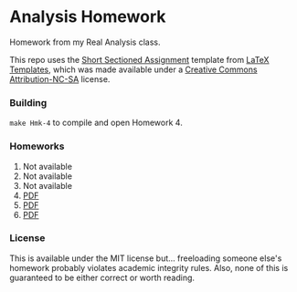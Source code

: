 Analysis Homework
=================
Homework from my Real Analysis class.

This repo uses the [Short Sectioned Assignment](http://www.latextemplates.com/template/short-sectioned-assignment) template from [LaTeX Templates](http://www.latextemplates.com/), which was made available under a [Creative Commons Attribution-NC-SA](http://creativecommons.org/licenses/by-nc-sa/3.0/) license.

### Building

`make Hmk-4` to compile and open Homework 4.

### Homeworks

1. Not available
2. Not available
3. Not available
4. [PDF](https://github.com/robertdfrench/analysis-homework/blob/master/Hmk-4.pdf?raw=true)
5. [PDF](https://github.com/robertdfrench/analysis-homework/blob/master/Hmk-5.pdf?raw=true)
6. [PDF](https://github.com/robertdfrench/analysis-homework/blob/master/Hmk-6.pdf?raw=true)

### License

This is available under the MIT license but... freeloading someone else's homework probably violates academic integrity rules. Also, none of this is guaranteed to be either correct or worth reading.
